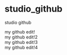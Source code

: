 # studio_github
studio github

my github edit!   
my github edit!2   
my github edit!3   
my github edit!4    
